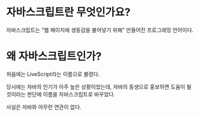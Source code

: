 # 자바스크립트란 무엇인가요?



자바스크립트는 "웹 페이지에 생동감을 불어넣기 위해" 만들어진 프로그래밍 언어이다.



# 왜 자바스크립트인가?



처음에는 LiveScript라는 이름으로 불렸다.

당시에는 자바의 인기가 아주 높은 상황이었는데, 자바의 동생으로 홍보하면 도움이 될 것이라는 판단에 이름을 자바스크립트로 바꾸었다.

사실은 자바와 아무런 연관이 없다.






